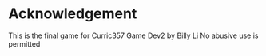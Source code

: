 # Acknowledgement

This is the final game for Curric357 Game Dev2 by Billy Li
No abusive use is permitted
